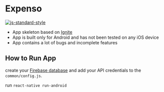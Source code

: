 #  Expenso
[![js-standard-style](https://img.shields.io/badge/code%20style-standard-brightgreen.svg?style=flat)](http://standardjs.com/)

* App skeleton based on [Ignite](https://github.com/infinitered/ignite)
* App is built only for Android and has not been tested on any iOS device
* App contains a lot of bugs and incomplete features

## How to Run App
create your [Firebase database](https://console.firebase.google.com/) and add your API credentials to the `common/config.js`.

run `react-native run-android`
